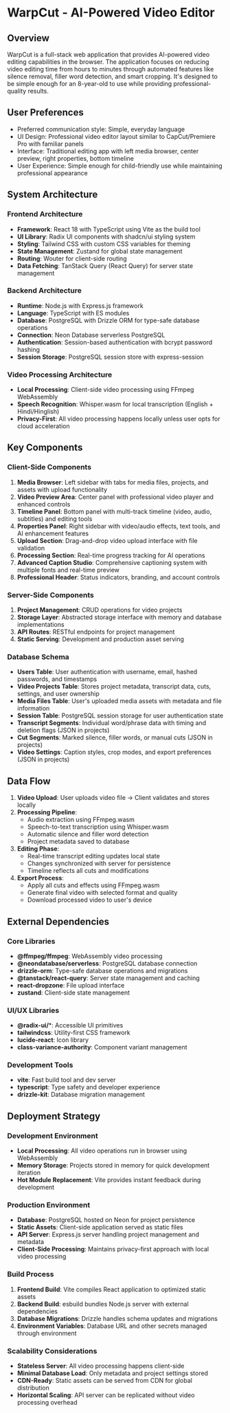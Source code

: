# WarpCut - AI-Powered Video Editor

## Overview

WarpCut is a full-stack web application that provides AI-powered video editing capabilities in the browser. The application focuses on reducing video editing time from hours to minutes through automated features like silence removal, filler word detection, and smart cropping. It's designed to be simple enough for an 8-year-old to use while providing professional-quality results.

## User Preferences

- Preferred communication style: Simple, everyday language
- UI Design: Professional video editor layout similar to CapCut/Premiere Pro with familiar panels
- Interface: Traditional editing app with left media browser, center preview, right properties, bottom timeline
- User Experience: Simple enough for child-friendly use while maintaining professional appearance

## System Architecture

### Frontend Architecture
- **Framework**: React 18 with TypeScript using Vite as the build tool
- **UI Library**: Radix UI components with shadcn/ui styling system
- **Styling**: Tailwind CSS with custom CSS variables for theming
- **State Management**: Zustand for global state management
- **Routing**: Wouter for client-side routing
- **Data Fetching**: TanStack Query (React Query) for server state management

### Backend Architecture
- **Runtime**: Node.js with Express.js framework
- **Language**: TypeScript with ES modules
- **Database**: PostgreSQL with Drizzle ORM for type-safe database operations
- **Connection**: Neon Database serverless PostgreSQL
- **Authentication**: Session-based authentication with bcrypt password hashing
- **Session Storage**: PostgreSQL session store with express-session

### Video Processing Architecture
- **Local Processing**: Client-side video processing using FFmpeg WebAssembly
- **Speech Recognition**: Whisper.wasm for local transcription (English + Hindi/Hinglish)
- **Privacy-First**: All video processing happens locally unless user opts for cloud acceleration

## Key Components

### Client-Side Components
1. **Media Browser**: Left sidebar with tabs for media files, projects, and assets with upload functionality
2. **Video Preview Area**: Center panel with professional video player and enhanced controls
3. **Timeline Panel**: Bottom panel with multi-track timeline (video, audio, subtitles) and editing tools
4. **Properties Panel**: Right sidebar with video/audio effects, text tools, and AI enhancement features
5. **Upload Section**: Drag-and-drop video upload interface with file validation
6. **Processing Section**: Real-time progress tracking for AI operations
7. **Advanced Caption Studio**: Comprehensive captioning system with multiple fonts and real-time preview
8. **Professional Header**: Status indicators, branding, and account controls

### Server-Side Components
1. **Project Management**: CRUD operations for video projects
2. **Storage Layer**: Abstracted storage interface with memory and database implementations
3. **API Routes**: RESTful endpoints for project management
4. **Static Serving**: Development and production asset serving

### Database Schema
- **Users Table**: User authentication with username, email, hashed passwords, and timestamps
- **Video Projects Table**: Stores project metadata, transcript data, cuts, settings, and user ownership
- **Media Files Table**: User's uploaded media assets with metadata and file information
- **Session Table**: PostgreSQL session storage for user authentication state
- **Transcript Segments**: Individual word/phrase data with timing and deletion flags (JSON in projects)
- **Cut Segments**: Marked silence, filler words, or manual cuts (JSON in projects)
- **Video Settings**: Caption styles, crop modes, and export preferences (JSON in projects)

## Data Flow

1. **Video Upload**: User uploads video file → Client validates and stores locally
2. **Processing Pipeline**: 
   - Audio extraction using FFmpeg.wasm
   - Speech-to-text transcription using Whisper.wasm
   - Automatic silence and filler word detection
   - Project metadata saved to database
3. **Editing Phase**: 
   - Real-time transcript editing updates local state
   - Changes synchronized with server for persistence
   - Timeline reflects all cuts and modifications
4. **Export Process**: 
   - Apply all cuts and effects using FFmpeg.wasm
   - Generate final video with selected format and quality
   - Download processed video to user's device

## External Dependencies

### Core Libraries
- **@ffmpeg/ffmpeg**: WebAssembly video processing
- **@neondatabase/serverless**: PostgreSQL database connection
- **drizzle-orm**: Type-safe database operations and migrations
- **@tanstack/react-query**: Server state management and caching
- **react-dropzone**: File upload interface
- **zustand**: Client-side state management

### UI/UX Libraries
- **@radix-ui/***: Accessible UI primitives
- **tailwindcss**: Utility-first CSS framework
- **lucide-react**: Icon library
- **class-variance-authority**: Component variant management

### Development Tools
- **vite**: Fast build tool and dev server
- **typescript**: Type safety and developer experience
- **drizzle-kit**: Database migration management

## Deployment Strategy

### Development Environment
- **Local Processing**: All video operations run in browser using WebAssembly
- **Memory Storage**: Projects stored in memory for quick development iteration
- **Hot Module Replacement**: Vite provides instant feedback during development

### Production Environment
- **Database**: PostgreSQL hosted on Neon for project persistence
- **Static Assets**: Client-side application served as static files
- **API Server**: Express.js server handling project management and metadata
- **Client-Side Processing**: Maintains privacy-first approach with local video processing

### Build Process
1. **Frontend Build**: Vite compiles React application to optimized static assets
2. **Backend Build**: esbuild bundles Node.js server with external dependencies
3. **Database Migrations**: Drizzle handles schema updates and migrations
4. **Environment Variables**: Database URL and other secrets managed through environment

### Scalability Considerations
- **Stateless Server**: All video processing happens client-side
- **Minimal Database Load**: Only metadata and project settings stored
- **CDN-Ready**: Static assets can be served from CDN for global distribution
- **Horizontal Scaling**: API server can be replicated without video processing overhead